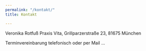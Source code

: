 ```yaml
---
permalink: "/kontakt/"
title: Kontakt

---
```

Veronika Rotfuß Praxis Vita, Grillparzerstraße 23, 81675 München

Terminvereinbarung telefonisch oder per Mail
...